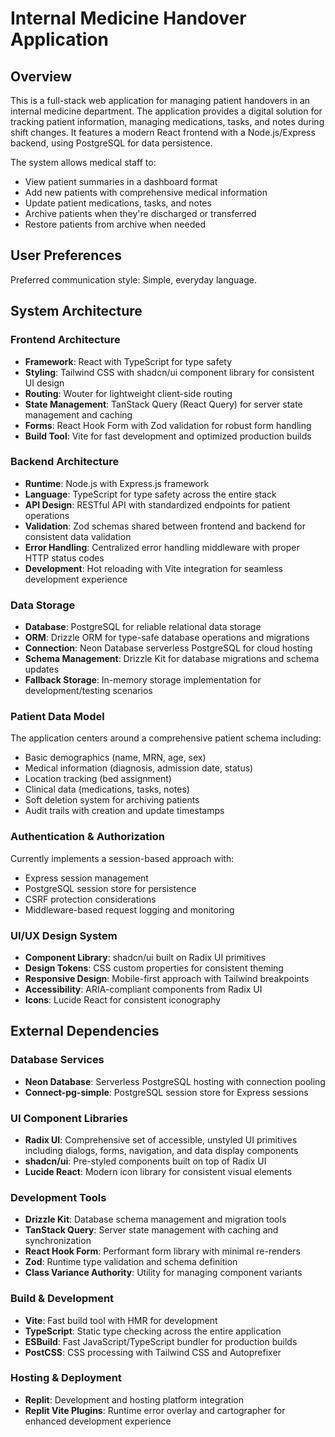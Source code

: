 # Internal Medicine Handover Application

## Overview

This is a full-stack web application for managing patient handovers in an internal medicine department. The application provides a digital solution for tracking patient information, managing medications, tasks, and notes during shift changes. It features a modern React frontend with a Node.js/Express backend, using PostgreSQL for data persistence.

The system allows medical staff to:
- View patient summaries in a dashboard format
- Add new patients with comprehensive medical information
- Update patient medications, tasks, and notes
- Archive patients when they're discharged or transferred
- Restore patients from archive when needed

## User Preferences

Preferred communication style: Simple, everyday language.

## System Architecture

### Frontend Architecture
- **Framework**: React with TypeScript for type safety
- **Styling**: Tailwind CSS with shadcn/ui component library for consistent UI design
- **Routing**: Wouter for lightweight client-side routing
- **State Management**: TanStack Query (React Query) for server state management and caching
- **Forms**: React Hook Form with Zod validation for robust form handling
- **Build Tool**: Vite for fast development and optimized production builds

### Backend Architecture
- **Runtime**: Node.js with Express.js framework
- **Language**: TypeScript for type safety across the entire stack
- **API Design**: RESTful API with standardized endpoints for patient operations
- **Validation**: Zod schemas shared between frontend and backend for consistent data validation
- **Error Handling**: Centralized error handling middleware with proper HTTP status codes
- **Development**: Hot reloading with Vite integration for seamless development experience

### Data Storage
- **Database**: PostgreSQL for reliable relational data storage
- **ORM**: Drizzle ORM for type-safe database operations and migrations
- **Connection**: Neon Database serverless PostgreSQL for cloud hosting
- **Schema Management**: Drizzle Kit for database migrations and schema updates
- **Fallback Storage**: In-memory storage implementation for development/testing scenarios

### Patient Data Model
The application centers around a comprehensive patient schema including:
- Basic demographics (name, MRN, age, sex)
- Medical information (diagnosis, admission date, status)
- Location tracking (bed assignment)
- Clinical data (medications, tasks, notes)
- Soft deletion system for archiving patients
- Audit trails with creation and update timestamps

### Authentication & Authorization
Currently implements a session-based approach with:
- Express session management
- PostgreSQL session store for persistence
- CSRF protection considerations
- Middleware-based request logging and monitoring

### UI/UX Design System
- **Component Library**: shadcn/ui built on Radix UI primitives
- **Design Tokens**: CSS custom properties for consistent theming
- **Responsive Design**: Mobile-first approach with Tailwind breakpoints
- **Accessibility**: ARIA-compliant components from Radix UI
- **Icons**: Lucide React for consistent iconography

## External Dependencies

### Database Services
- **Neon Database**: Serverless PostgreSQL hosting with connection pooling
- **Connect-pg-simple**: PostgreSQL session store for Express sessions

### UI Component Libraries
- **Radix UI**: Comprehensive set of accessible, unstyled UI primitives including dialogs, forms, navigation, and data display components
- **shadcn/ui**: Pre-styled components built on top of Radix UI
- **Lucide React**: Modern icon library for consistent visual elements

### Development Tools
- **Drizzle Kit**: Database schema management and migration tools
- **TanStack Query**: Server state management with caching and synchronization
- **React Hook Form**: Performant form library with minimal re-renders
- **Zod**: Runtime type validation and schema definition
- **Class Variance Authority**: Utility for managing component variants

### Build & Development
- **Vite**: Fast build tool with HMR for development
- **TypeScript**: Static type checking across the entire application
- **ESBuild**: Fast JavaScript/TypeScript bundler for production builds
- **PostCSS**: CSS processing with Tailwind CSS and Autoprefixer

### Hosting & Deployment
- **Replit**: Development and hosting platform integration
- **Replit Vite Plugins**: Runtime error overlay and cartographer for enhanced development experience
